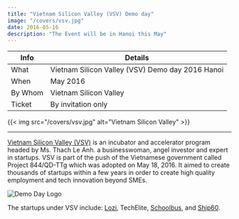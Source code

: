 ```yaml
---
title: "Vietnam Silicon Valley (VSV) Demo day"
image: "/covers/vsv.jpg"
date: 2016-05-16
description: "The Event will be in Hanoi this May"
---
```



Info | Details 
--- | ---
What | Vietnam Silicon Valley (VSV) Demo day 2016 Hanoi
When | May 2016
By Whom | Vietnam Silicon Valley
Ticket | By invitation only


{{< img src="/covers/vsv.jpg" alt="Vietnam Silicon Valley" >}}

---


[Vietnam Silicon Valley (VSV)](https://vsvcapital.com.vn) is an incubator and accelerator program headed by Ms. Thach Le Anh. a businesswoman, angel investor and expert in startups. VSV is part of the push of the Vietnamese government called Project 844/QD-TTg which was adopted on May 18, 2016. It aimed to create thousands of startups within a few years in order to create high quality employment and tech innovation beyond SMEs.

![Demo Day Logo](https://res.cloudinary.com/nara/image/upload/v1469555106/demoday_z3kcyv.jpg)

The startups under VSV include: [Lozi](http://lozi.vn/), TechElite, [Schoolbus](https://schoolbus.vn), and [Ship60](https://ship60.com).

